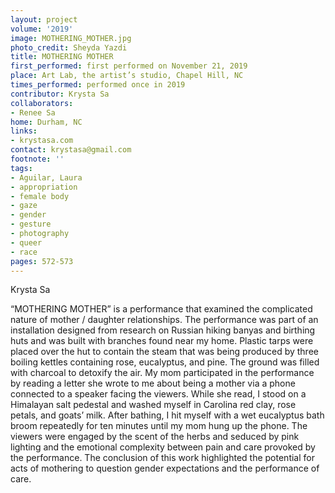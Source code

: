 ```yaml
---
layout: project
volume: '2019'
image: MOTHERING_MOTHER.jpg
photo_credit: Sheyda Yazdi
title: MOTHERING MOTHER
first_performed: first performed on November 21, 2019
place: Art Lab, the artist’s studio, Chapel Hill, NC
times_performed: performed once in 2019
contributor: Krysta Sa
collaborators:
- Renee Sa
home: Durham, NC
links:
- krystasa.com
contact: krystasa@gmail.com
footnote: ''
tags:
- Aguilar, Laura
- appropriation
- female body
- gaze
- gender
- gesture
- photography
- queer
- race
pages: 572-573
---
```



Krysta Sa

“MOTHERING MOTHER” is a performance that examined the complicated nature of mother / daughter relationships. The performance was part of an installation designed from research on Russian hiking banyas and birthing huts and was built with branches found near my home. Plastic tarps were placed over the hut to contain the steam that was being produced by three boiling kettles containing rose, eucalyptus, and pine. The ground was filled with charcoal to detoxify the air. My mom participated in the performance by reading a letter she wrote to me about being a mother via a phone connected to a speaker facing the viewers. While she read, I stood on a Himalayan salt pedestal and washed myself in Carolina red clay, rose petals, and goats’ milk. After bathing, I hit myself with a wet eucalyptus bath broom repeatedly for ten minutes until my mom hung up the phone. The viewers were engaged by the scent of the herbs and seduced by pink lighting and the emotional complexity between pain and care provoked by the performance. The conclusion of this work highlighted the potential for acts of mothering to question gender expectations and the performance of care.
